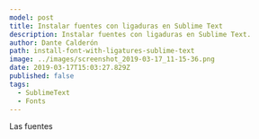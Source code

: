 ```yaml
---
model: post
title: Instalar fuentes con ligaduras en Sublime Text
description: Instalar fuentes con ligaduras en Sublime Text.
author: Dante Calderón
path: install-font-with-ligatures-sublime-text
image: ../images/screenshot_2019-03-17_11-15-36.png
date: 2019-03-17T15:03:27.829Z
published: false
tags:
  - SublimeText
  - Fonts
---
```


Las fuentes
